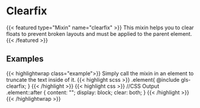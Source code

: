 # Clearfix

{{< featured type="Mixin" name="clearfix" >}}
This mixin helps you to clear floats to prevent broken layouts and must be applied to the parent element.
{{< /featured >}}

## Examples

{{< highlightwrap class="example">}}
Simply call the mixin in an element to truncate the text inside of it.
{{< highlight scss >}}
.element{
    @include gls-clearfix;
}
{{< /highlight >}}
{{< highlight css >}}
//CSS Output
.element::after {
    content: "";
    display: block;
    clear: both;
}
{{< /highlight >}}
{{< /highlightwrap >}}

